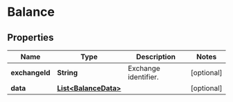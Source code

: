 

# Balance

## Properties

Name | Type | Description | Notes
------------ | ------------- | ------------- | -------------
**exchangeId** | **String** | Exchange identifier. |  [optional]
**data** | [**List&lt;BalanceData&gt;**](BalanceData.md) |  |  [optional]



